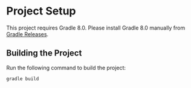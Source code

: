 # Project Setup

This project requires Gradle 8.0. Please install Gradle 8.0 manually from [Gradle Releases](https://gradle.org/releases/).

## Building the Project

Run the following command to build the project:

```sh
gradle build
